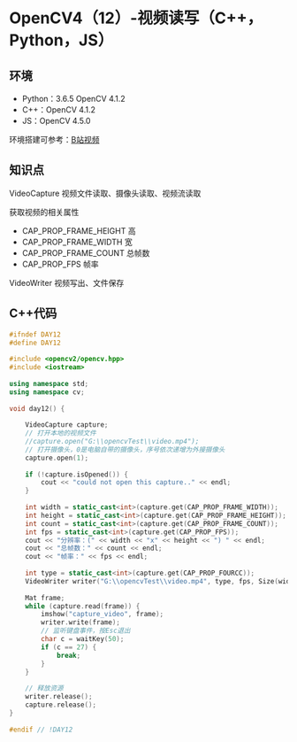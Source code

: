 # OpenCV4（12）-视频读写（C++，Python，JS）

## 环境
* Python：3.6.5 OpenCV 4.1.2
* C++：OpenCV 4.1.2
* JS：OpenCV 4.5.0

环境搭建可参考：[B站视频](http://space.bilibili.com/365916694/#/)

## 知识点
VideoCapture 视频文件读取、摄像头读取、视频流读取

获取视频的相关属性

- CAP_PROP_FRAME_HEIGHT 高
- CAP_PROP_FRAME_WIDTH  宽
- CAP_PROP_FRAME_COUNT  总帧数
- CAP_PROP_FPS  帧率

VideoWriter 视频写出、文件保存

## C++代码
```c++
#ifndef DAY12
#define DAY12
 
#include <opencv2/opencv.hpp>
#include <iostream>
 
using namespace std;
using namespace cv;
 
void day12() {
 
	VideoCapture capture;
	// 打开本地的视频文件
	//capture.open("G:\\opencvTest\\video.mp4");
	// 打开摄像头，0是电脑自带的摄像头，序号依次递增为外接摄像头
	capture.open(1);
 
	if (!capture.isOpened()) {
		cout << "could not open this capture.." << endl;
	}
 
	int width = static_cast<int>(capture.get(CAP_PROP_FRAME_WIDTH));
	int height = static_cast<int>(capture.get(CAP_PROP_FRAME_HEIGHT));
	int count = static_cast<int>(capture.get(CAP_PROP_FRAME_COUNT));
	int fps = static_cast<int>(capture.get(CAP_PROP_FPS));
	cout << "分辨率：(" << width << "x" << height << ") " << endl;
	cout << "总帧数：" << count << endl;
	cout << "帧率：" << fps << endl;
 
	int type = static_cast<int>(capture.get(CAP_PROP_FOURCC));
	VideoWriter writer("G:\\opencvTest\\video.mp4", type, fps, Size(width, height), true);
 
	Mat frame;
	while (capture.read(frame)) {
		imshow("capture_video", frame);
		writer.write(frame);
		// 监听键盘事件，按Esc退出
		char c = waitKey(50);
		if (c == 27) {
			break;
		}
	}
 
	// 释放资源
	writer.release();
	capture.release();
}
 
#endif // !DAY12
```
